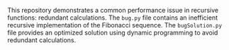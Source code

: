 This repository demonstrates a common performance issue in recursive functions: redundant calculations. The `bug.py` file contains an inefficient recursive implementation of the Fibonacci sequence. The `bugSolution.py` file provides an optimized solution using dynamic programming to avoid redundant calculations.